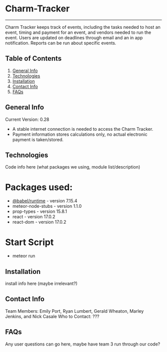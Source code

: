 # Charm-Tracker
****************
Charm Tracker keeps track of events, including the tasks needed to host an event, timing and payment for an event, and vendors needed to run the event. Users are updated on deadlines through email and an in app notification. Reports can be run about specific events.

## Table of Contents
1. [General Info](#general-info)
2. [Technologies](#technologies)
3. [Installation](#installation)
4. [Contact Info](#contact-info)
5. [FAQs](#faqs)

## General Info
Current Version: 0.28
* A stable internet connection is needed to access the Charm Tracker.
* Payment information stores calculations only, no actual electronic payment is taken/stored.


## Technologies
Code info here (what packages we using, module list/description)
# Packages used:
* [@babel/runtime](https://babeljs.io/docs/en/babel-runtime) - version 7.15.4
* meteor-node-stubs - version 1.1.0
* prop-types - version 15.8.1
* react - version 17.0.2
* react-dom - version 17.0.2

# Start Script
* meteor run

## Installation
install info here (maybe irrelevant?)

## Contact Info
Team Members: Emily Port, Ryan Lumbert, Gerald Wheaton, Marley Jenkins, and Nick Casale
Who to Contact: ???

## FAQs
Any user questions can go here, maybe have team 3 run through our code?
